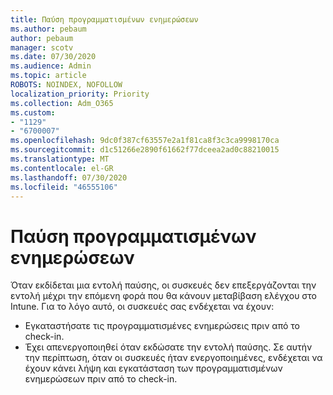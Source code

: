 ```yaml
---
title: Παύση προγραμματισμένων ενημερώσεων
ms.author: pebaum
author: pebaum
manager: scotv
ms.date: 07/30/2020
ms.audience: Admin
ms.topic: article
ROBOTS: NOINDEX, NOFOLLOW
localization_priority: Priority
ms.collection: Adm_O365
ms.custom:
- "1129"
- "6700007"
ms.openlocfilehash: 9dc0f387cf63557e2a1f81ca8f3c3ca9998170ca
ms.sourcegitcommit: d1c51266e2890f61662f77dceea2ad0c88210015
ms.translationtype: MT
ms.contentlocale: el-GR
ms.lasthandoff: 07/30/2020
ms.locfileid: "46555106"
---
```

# <a name="pausing-scheduled-updates"></a>Παύση προγραμματισμένων ενημερώσεων

Όταν εκδίδεται μια εντολή παύσης, οι συσκευές δεν επεξεργάζονται την εντολή μέχρι την επόμενη φορά που θα κάνουν μεταβίβαση ελέγχου στο Intune. Για το λόγο αυτό, οι συσκευές σας ενδέχεται να έχουν:

- Εγκαταστήσατε τις προγραμματισμένες ενημερώσεις πριν από το check-in.
- Έχει απενεργοποιηθεί όταν εκδώσατε την εντολή παύσης. Σε αυτήν την περίπτωση, όταν οι συσκευές ήταν ενεργοποιημένες, ενδέχεται να έχουν κάνει λήψη και εγκατάσταση των προγραμματισμένων ενημερώσεων πριν από το check-in.
